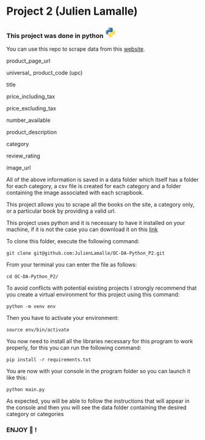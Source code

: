 # Project 2 (Julien Lamalle)

### This project was done in python <img src="https://raw.githubusercontent.com/devicons/devicon/master/icons/python/python-original.svg" alt="python" width="30" height="30"/>

You can use this repo to scrape data from this [website](http://books.toscrape.com/).

product_page_url

universal_ product_code (upc)

title

price_including_tax

price_excluding_tax

number_available

product_description

category

review_rating

image_url

All of the above information is saved in a data folder which itself has a folder for each category, a csv file is created for each category and a folder containing the image associated with each scrapbook.

This project allows you to scrape all the books on the site, a category only, or a particular book by providing a valid url.

This project uses python and it is necessary to have it installed on your machine, if it is not the case you can download it on this [link](https://www.python.org/downloads/)

To clone this folder, execute the following command: 

```
git clone git@github.com:JulienLamalle/OC-DA-Python_P2.git
```

From your terminal you can enter the file as follows: 

```
cd OC-DA-Python_P2/
```

To avoid conflicts with potential existing projects I strongly recommend that you create a virtual environment for this project using this command:

```
python -m venv env
```

Then you have to activate your environment:

```
source env/bin/activate
```

You now need to install all the libraries necessary for this program to work properly, for this you can run the following command: 

```
pip install -r requirements.txt
```

You are now with your console in the program folder so you can launch it like this: 

```
python main.py
```

As expected, you will be able to follow the instructions that will appear in the console and then you will see the data folder containing the desired category or categories

### ENJOY 🎉 ! 